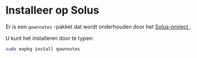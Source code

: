 # Installeer op Solus

Er is een ` qownnotes ` -pakket dat wordt onderhouden door het [ Solus-project ](https://getsol.us/).

U kunt het installeren door te typen:

```bash
sudo eopkg install qownnotes
```

